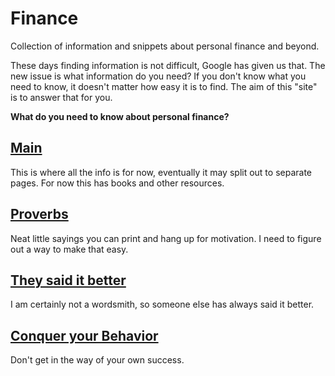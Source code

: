 # Finance
Collection of information and snippets about personal finance and beyond.  

These days finding information is not difficult, Google has given us that. The new issue is what information do you need? If you don't know what you need to know, it doesn't matter how easy it is to find. The aim of this "site" is to answer that for you.  

**What do you need to know about personal finance?**

## [Main](https://github.com/martingehrke/finance/blob/master/main.md)
This is where all the info is for now, eventually it may split out to separate pages. For now this has books and other resources.


## [Proverbs](https://github.com/martingehrke/finance/blob/master/proverbs.md)
Neat little sayings you can print and hang up for motivation. I need to figure out a way to make that easy.  

## [They said it better](https://github.com/martingehrke/finance/blob/master/said.md)
I am certainly not a wordsmith, so someone else has always said it better. 

## [Conquer your Behavior](https://github.com/martingehrke/finance/blob/master/behavior.md)
Don't get in the way of your own success.
